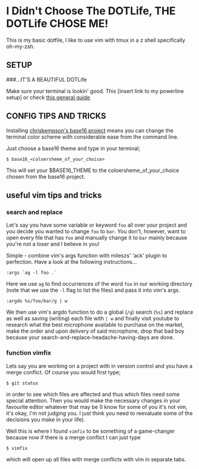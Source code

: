 # I Didn't Choose The DOTLife, THE DOTLife CHOSE ME!

This is my basic dotfile, I like to use vim with tmux in a z shell specifically
oh-my-zsh.

## SETUP

###...IT'S A BEAUTIFUL DOTLife

Make sure your terminal is lookin' good. This [insert link to my powerline
setup] or check [this general guide](http://powerline.readthedocs.io/en/master/installation/osx.html)

## CONFIG TIPS AND TRICKS

Installing [chriskempson's base16 project]( https://github.com/chriskempson/base16 ) means you can change the terminal
color scheme with considerable ease from the command line.

Just choose a base16 theme and type in your terminal;

```
$ base16_<coloersheme_of_your_choice>
```

This will set your $BASE16_THEME to the coloersheme_of_your_choice chosen from
the base16 project.

## useful vim tips and tricks

### search and replace

Let's say you have some variable or keyword `foo` all over your project and you
decide you wanted to change `foo` to `bar`. You don't, however, want to open
every file that has `foo` and manually change it to `bar` mainly because you're
not a loser and I believe in you!

Simple - combine vim's args function with mileszs' 'ack' plugin to perfection.
Have a look at the following instructions...

```
:args `ag -l foo .`
```

Here we use `ag` to find occurrences of the word `foo` in our working directory
(note that we use the `-l` flag to list the files) and pass it into vim's
args.

```
:argdo %s/foo/bar/g | w
```

We then use vim's argdo function to do a global (`/g`) search (`%s`) and replace
as well as saving (writing) each file with `| w` and finally visit youtube to
research what the best microphone available to purchase on the market, make
the order and upon delivery of said microphone, drop that bad boy because your
search-and-replace-headache-having-days are done.

### function vimfix

Lets say you are working on a project with in version control and you have a
merge conflict. Of course you would first type;

```
$ git status
```

in order to see which files are affected and thus which files need some special
attention. Then you would make the necessary changes in your favourite editor
whatever that may be (I know for some of you it's not vim, it's okay, I'm not
judging you. I just think you need to reevaluate some of the decisions you make
in your life).

Well this is where I found `vimfix` to be something of a game-changer because
now if there is a merge conflict I can just type

```
$ vimfix
```

which will open up all files with merge conflicts with vim in separate tabs.

